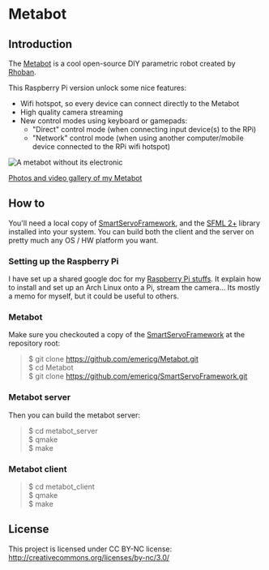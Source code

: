 Metabot
=======

## Introduction

The [Metabot](http://metabot.cc/) is a cool open-source DIY parametric robot created by [Rhoban](http://rhoban.com/).  

This Raspberry Pi version unlock some nice features:
* Wifi hotspot, so every device can connect directly to the Metabot
* High quality camera streaming
* New control modes using keyboard or gamepads:
  * "Direct" control mode (when connecting input device(s) to the RPi)
  * "Network" control mode (when using another computer/mobile device connected to the RPi wifi hotspot)

![A metabot without its electronic](http://i.imgur.com/F7R5CUV.jpg)

[Photos and video gallery of my Metabot](https://goo.gl/photos/wsRBAoyg2RaMAJFPA)

## How to

You'll need a local copy of [SmartServoFramework](https://github.com/emericg/SmartServoFramework), and the [SFML 2+](https://github.com/SFML/SFML) library installed into your system.
You can build both the client and the server on pretty much any OS / HW platform you want.

### Setting up the Raspberry Pi

I have set up a shared google doc for my [Raspberry Pi stuffs](https://docs.google.com/document/d/1sD5Fkbx5KoUHv-pklI8Ck-DyjcLpjsvI0ImGqL_Kb-Q/edit?usp=sharing). It explain how to install and set up an Arch Linux onto a Pi, stream the camera... Its mostly a memo for myself, but it could be useful to others.

### Metabot

Make sure you checkouted a copy of the [SmartServoFramework](https://github.com/emericg/SmartServoFramework) at the repository root:

> $ git clone https://github.com/emericg/Metabot.git  
> $ cd Metabot  
> $ git clone https://github.com/emericg/SmartServoFramework.git  

### Metabot server

Then you can build the metabot server:
> $ cd metabot_server  
> $ qmake  
> $ make  

### Metabot client

> $ cd metabot_client  
> $ qmake  
> $ make  

## License

This project is licensed under CC BY-NC license: http://creativecommons.org/licenses/by-nc/3.0/
